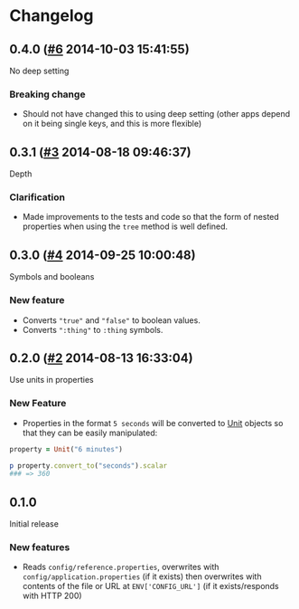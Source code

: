 # Changelog

## 0.4.0 ([#6](https://git.mobcastdev.com/Platform/common_config.rb/pull/6) 2014-10-03 15:41:55)

No deep setting

### Breaking change

- Should not have changed this to using deep setting (other apps depend on it being single keys, and this is more flexible)

## 0.3.1 ([#3](https://git.mobcastdev.com/Platform/common_config.rb/pull/3) 2014-08-18 09:46:37)

Depth

### Clarification

- Made improvements to the tests and code so that the form of nested properties when using the `tree` method is well defined.

## 0.3.0 ([#4](https://git.mobcastdev.com/Platform/common_config.rb/pull/4) 2014-09-25 10:00:48)

Symbols and booleans

### New feature

- Converts `"true"` and `"false"` to boolean values.
- Converts `":thing"` to `:thing` symbols.

## 0.2.0 ([#2](https://git.mobcastdev.com/Platform/common_config.rb/pull/2) 2014-08-13 16:33:04)

Use units in properties

### New Feature

- Properties in the format `5 seconds` will be converted to [Unit](https://github.com/olbrich/ruby-units) objects so that they can be easily manipulated:

```ruby
property = Unit("6 minutes")

p property.convert_to("seconds").scalar
### => 360
```

## 0.1.0

Initial release

### New features

- Reads `config/reference.properties`, overwrites with `config/application.properties` (if it exists) then overwrites with contents of the file or URL at `ENV['CONFIG_URL']` (if it exists/responds with HTTP 200)